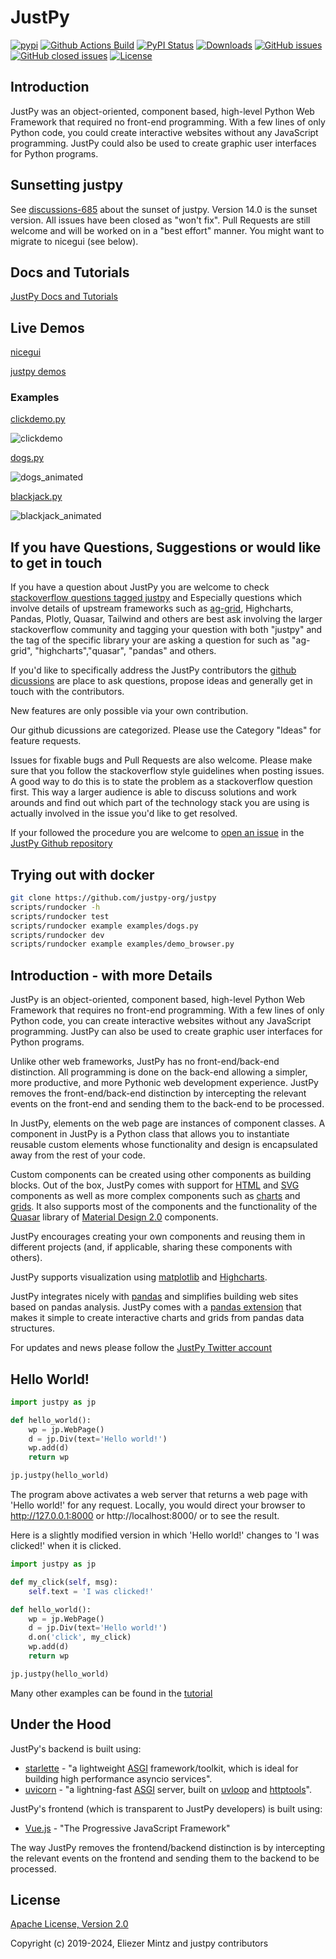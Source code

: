 # JustPy

[![pypi](https://img.shields.io/pypi/pyversions/justpy)](https://pypi.org/project/justpy/)
[![Github Actions Build](https://github.com/elimintz/justpy/workflows/Build/badge.svg?branch=master)](https://github.com/elimintz/justpy/actions?query=workflow%3ABuild+branch%3Amaster)
[![PyPI Status](https://img.shields.io/pypi/v/justpy.svg)](https://pypi.python.org/pypi/justpy/)
[![Downloads](https://pepy.tech/badge/justpy)](https://pepy.tech/project/justpy)
[![GitHub issues](https://img.shields.io/github/issues/elimintz/justpy.svg)](https://github.com/elimintz/justpy/issues)
[![GitHub closed issues](https://img.shields.io/github/issues-closed/elimintz/justpy.svg)](https://github.com/elimintz/justpy/issues/?q=is%3Aissue+is%3Aclosed)
[![License](https://img.shields.io/github/license/elimintz/justpy.svg)](https://www.apache.org/licenses/LICENSE-2.0)

## Introduction

JustPy was an object-oriented, component based, high-level Python Web Framework that required no front-end programming. 
With a few lines of only Python code, you could create interactive websites without any JavaScript programming. 
JustPy could also be used to create graphic user interfaces for Python programs.

## Sunsetting justpy
See [discussions-685](https://github.com/justpy-org/justpy/discussions/685) about the sunset of justpy.
Version 14.0 is the sunset version. All issues have been closed as "won't fix".
Pull Requests are still welcome and will be worked on in a "best effort" manner.
You might want to migrate to nicegui (see below).

## Docs and Tutorials
[JustPy Docs and Tutorials](https://justpy.io)

## Live Demos
[nicegui](https://nicegui.io/)

[justpy demos](https://jpdemo.bitplan.com)

### Examples
[clickdemo.py](https://github.com/justpy-org/justpy/blob/master/examples/clickdemo.py)

![clickdemo](https://user-images.githubusercontent.com/1336221/187233892-c97aa972-4445-4e12-a3a6-3a23538247b1.gif)

[dogs.py](https://github.com/justpy-org/justpy/blob/master/examples/dogs.py)

![dogs_animated](https://user-images.githubusercontent.com/1336221/187136992-96616390-6c7a-4cd9-9f84-42105749b3c8.gif)

[blackjack.py](https://github.com/justpy-org/justpy/blob/master/examples/blackjack.py)

![blackjack_animated](https://user-images.githubusercontent.com/1336221/187180379-88e5eaf1-c22e-44fa-9820-d946826e223c.gif)

## If you have Questions, Suggestions or would like to get in touch
If you have a question about JustPy you are welcome to check
[stackoverflow questions tagged justpy](https://stackoverflow.com/questions/tagged/justpy) and
Especially questions which involve details of upstream frameworks such as
[ag-grid](https://stackoverflow.com/questions/tagged/ag-grid), Highcharts, Pandas, Plotly, Quasar, Tailwind and others are best ask involving the larger stackoverflow
community and tagging your question with both "justpy" and the tag of
the specific library your are asking a question for such as "ag-grid", "highcharts","quasar", "pandas"
and others.

If you'd like to specifically address the JustPy contributors the
[github dicussions](https://github.com/justpy-org/justpy/discussions/new) are place to ask questions,
propose ideas and generally get in touch with the contributors.

New features are only possible via your own contribution.

Our github dicussions are categorized. Please use the Category "Ideas" for feature requests.

Issues for fixable bugs and Pull Requests are also welcome. Please make sure that you follow the stackoverflow style guidelines when
posting issues. A good way to do this is to state the problem as a stackoverflow question first. This way a larger audience
is able to discuss solutions and work arounds and find out which part of the technology stack you are using is actually involved
in the issue you'd like to get resolved.

If your followed the procedure you are welcome to [open an issue](https://github.com/justpy-org/justpy/issues/new/choose) in the [JustPy Github repository](https://github.com/justpy-org/justpy)

## Trying out with docker
```bash
git clone https://github.com/justpy-org/justpy
scripts/rundocker -h
scripts/rundocker test
scripts/rundocker example examples/dogs.py
scripts/rundocker dev
scripts/rundocker example examples/demo_browser.py
```
## Introduction - with more Details

JustPy is an object-oriented, component based, high-level Python Web Framework that requires no front-end programming. With a few lines of only Python code, you can create interactive websites without any JavaScript programming. JustPy can also be used to create graphic user interfaces for Python programs.

Unlike other web frameworks, JustPy has no front-end/back-end distinction. All programming is done on the back-end allowing a simpler, more productive, and more Pythonic web development experience. JustPy removes the front-end/back-end distinction by intercepting the relevant events on the front-end and sending them to the back-end to be processed.

In JustPy, elements on the web page are instances of component classes. A component in JustPy is a Python class that allows you to instantiate reusable custom elements whose functionality and design is encapsulated away from the rest of your code.

Custom components can be created using other components as building blocks. Out of the box, JustPy comes with support for [HTML](https://justpy.io/#/tutorial/html_components) and [SVG](https://justpy.io/#/tutorial/svg_components) components as well as more complex components such as [charts](https://justpy.io/#/charts_tutorial/introduction) and [grids](https://justpy.io/#/grids_tutorial/introduction).  It also supports most of the components and the functionality of the [Quasar](https://quasar.dev/) library of [Material Design 2.0](https://material.io/) components.

JustPy encourages creating your own components and reusing them in different projects (and, if applicable, sharing these components with others).

JustPy supports visualization using [matplotlib](https://justpy.io/#/tutorial/matplotlib) and [Highcharts](https://justpy.io/#/charts_tutorial/introduction).

JustPy integrates nicely with [pandas](https://pandas.pydata.org/) and simplifies building web sites based on pandas analysis. JustPy comes with a [pandas extension](https://justpy.io/#/charts_tutorial/pandas?id=using-the-pandas-extension) that makes it simple to create interactive charts and grids from pandas data structures.

For updates and news please follow the [JustPy Twitter account](https://twitter.com/justpyframework)

## Hello World!

```python
import justpy as jp

def hello_world():
    wp = jp.WebPage()
    d = jp.Div(text='Hello world!')
    wp.add(d)
    return wp

jp.justpy(hello_world)
```

The program above activates a web server that returns a web page with 'Hello world!' for any request. Locally, you would direct your browser to http://127.0.0.1:8000 or http://localhost:8000/ or  to see the result.

Here is a slightly modified version in which 'Hello world!' changes to 'I was clicked!' when it is clicked.

```python
import justpy as jp

def my_click(self, msg):
    self.text = 'I was clicked!'

def hello_world():
    wp = jp.WebPage()
    d = jp.Div(text='Hello world!')
    d.on('click', my_click)
    wp.add(d)
    return wp

jp.justpy(hello_world)
```

Many other examples can be found in the [tutorial](https://justpy.io/#/tutorial/getting_started)

## Under the Hood

JustPy's backend is built using:
* [starlette](https://www.starlette.io/) - "a lightweight [ASGI](https://asgi.readthedocs.io/en/latest/) framework/toolkit, which is ideal for building high performance asyncio services".
* [uvicorn](https://www.uvicorn.org/) - "a lightning-fast [ASGI](https://asgi.readthedocs.io/en/latest/) server, built on [uvloop](https://github.com/MagicStack/uvloop) and [httptools](https://github.com/MagicStack/httptools)".

JustPy's frontend (which is transparent to JustPy developers) is built using:
* [Vue.js](https://vuejs.org/) - "The Progressive JavaScript Framework"

The way JustPy removes the frontend/backend distinction is by intercepting the relevant events on the frontend and sending them to the backend to be processed.

## License

[Apache License, Version 2.0](http://www.apache.org/licenses/LICENSE-2.0.txt)

Copyright (c) 2019-2024, Eliezer Mintz and justpy contributors
